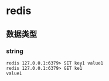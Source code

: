 # redis
## 数据类型
### string
```
redis 127.0.0.1:6379> SET key1 value1
redis 127.0.0.1:6379> GET ke1
value1
```
